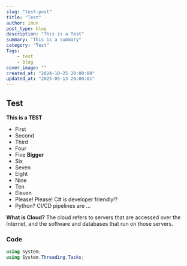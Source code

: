 ```yaml
---
slug: "test-post"
title: "Test"
author: imun
post_type: blog
description: "This is a Test"
summary: "This is a summary"
category: "Test"
Tags:
    - test
    - blog
cover_image: ""
created_at: "2024-10-25 20:00:00"
updated_at: "2025-05-13 20:00:01"
---
```

## Test

**This is a TEST**

- First
- Second
- Third
- Four
- Five **Bigger** 
- Six
- Seven
- Eight
- Nine
- Ten
- Eleven
- Please! Please! C# is developer friendly!?
- Python? CI/CD pipelines are ...

**What is Cloud?**
The cloud refers to servers that are accessed over the Internet, and the software and databases that run on those servers.


### Code

```cs
using System;
using System.Threading.Tasks;
```
